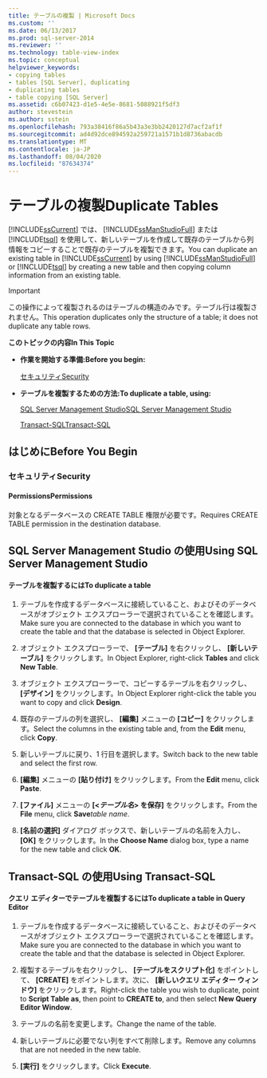 ```yaml
---
title: テーブルの複製 | Microsoft Docs
ms.custom: ''
ms.date: 06/13/2017
ms.prod: sql-server-2014
ms.reviewer: ''
ms.technology: table-view-index
ms.topic: conceptual
helpviewer_keywords:
- copying tables
- tables [SQL Server], duplicating
- duplicating tables
- table copying [SQL Server]
ms.assetid: c6b07423-d1e5-4e5e-8681-5088921f5df3
author: stevestein
ms.author: sstein
ms.openlocfilehash: 793a38416f86a5b43a3e3bb2420127d7acf2af1f
ms.sourcegitcommit: ad4d92dce894592a259721a1571b1d8736abacdb
ms.translationtype: MT
ms.contentlocale: ja-JP
ms.lasthandoff: 08/04/2020
ms.locfileid: "87634374"
---
```

# <a name="duplicate-tables"></a><span data-ttu-id="41ae4-102">テーブルの複製</span><span class="sxs-lookup"><span data-stu-id="41ae4-102">Duplicate Tables</span></span>
  <span data-ttu-id="41ae4-103">[!INCLUDE[ssCurrent](../../includes/sscurrent-md.md)] では、 [!INCLUDE[ssManStudioFull](../../includes/ssmanstudiofull-md.md)] または [!INCLUDE[tsql](../../includes/tsql-md.md)] を使用して、新しいテーブルを作成して既存のテーブルから列情報をコピーすることで既存のテーブルを複製できます。</span><span class="sxs-lookup"><span data-stu-id="41ae4-103">You can duplicate an existing table in [!INCLUDE[ssCurrent](../../includes/sscurrent-md.md)] by using [!INCLUDE[ssManStudioFull](../../includes/ssmanstudiofull-md.md)] or [!INCLUDE[tsql](../../includes/tsql-md.md)] by creating a new table and then copying column information from an existing table.</span></span>  
  
> [!IMPORTANT]  
>  <span data-ttu-id="41ae4-104">この操作によって複製されるのはテーブルの構造のみです。テーブル行は複製されません。</span><span class="sxs-lookup"><span data-stu-id="41ae4-104">This operation duplicates only the structure of a table; it does not duplicate any table rows.</span></span>  
  
 <span data-ttu-id="41ae4-105">**このトピックの内容**</span><span class="sxs-lookup"><span data-stu-id="41ae4-105">**In This Topic**</span></span>  
  
-   <span data-ttu-id="41ae4-106">**作業を開始する準備:**</span><span class="sxs-lookup"><span data-stu-id="41ae4-106">**Before you begin:**</span></span>  
  
     [<span data-ttu-id="41ae4-107">セキュリティ</span><span class="sxs-lookup"><span data-stu-id="41ae4-107">Security</span></span>](#Security)  
  
-   <span data-ttu-id="41ae4-108">**テーブルを複製するための方法:**</span><span class="sxs-lookup"><span data-stu-id="41ae4-108">**To duplicate a table, using:**</span></span>  
  
     [<span data-ttu-id="41ae4-109">SQL Server Management Studio</span><span class="sxs-lookup"><span data-stu-id="41ae4-109">SQL Server Management Studio</span></span>](#SSMSProcedure)  
  
     [<span data-ttu-id="41ae4-110">Transact-SQL</span><span class="sxs-lookup"><span data-stu-id="41ae4-110">Transact-SQL</span></span>](#TsqlProcedure)  
  
##  <a name="before-you-begin"></a><a name="BeforeYouBegin"></a> <span data-ttu-id="41ae4-111">はじめに</span><span class="sxs-lookup"><span data-stu-id="41ae4-111">Before You Begin</span></span>  
  
###  <a name="security"></a><a name="Security"></a> <span data-ttu-id="41ae4-112">セキュリティ</span><span class="sxs-lookup"><span data-stu-id="41ae4-112">Security</span></span>  
  
####  <a name="permissions"></a><a name="Permissions"></a> <span data-ttu-id="41ae4-113">Permissions</span><span class="sxs-lookup"><span data-stu-id="41ae4-113">Permissions</span></span>  
 <span data-ttu-id="41ae4-114">対象となるデータベースの CREATE TABLE 権限が必要です。</span><span class="sxs-lookup"><span data-stu-id="41ae4-114">Requires CREATE TABLE permission in the destination database.</span></span>  
  
##  <a name="using-sql-server-management-studio"></a><a name="SSMSProcedure"></a> <span data-ttu-id="41ae4-115">SQL Server Management Studio の使用</span><span class="sxs-lookup"><span data-stu-id="41ae4-115">Using SQL Server Management Studio</span></span>  
  
#### <a name="to-duplicate-a-table"></a><span data-ttu-id="41ae4-116">テーブルを複製するには</span><span class="sxs-lookup"><span data-stu-id="41ae4-116">To duplicate a table</span></span>  
  
1.  <span data-ttu-id="41ae4-117">テーブルを作成するデータベースに接続していること、およびそのデータベースがオブジェクト エクスプローラーで選択されていることを確認します。</span><span class="sxs-lookup"><span data-stu-id="41ae4-117">Make sure you are connected to the database in which you want to create the table and that the database is selected in Object Explorer.</span></span>  
  
2.  <span data-ttu-id="41ae4-118">オブジェクト エクスプローラーで、 **[テーブル]** を右クリックし、 **[新しいテーブル]** をクリックします。</span><span class="sxs-lookup"><span data-stu-id="41ae4-118">In Object Explorer, right-click **Tables** and click **New Table**.</span></span>  
  
3.  <span data-ttu-id="41ae4-119">オブジェクト エクスプローラーで、コピーするテーブルを右クリックし、 **[デザイン]** をクリックします。</span><span class="sxs-lookup"><span data-stu-id="41ae4-119">In Object Explorer right-click the table you want to copy and click **Design**.</span></span>  
  
4.  <span data-ttu-id="41ae4-120">既存のテーブルの列を選択し、 **[編集]** メニューの **[コピー]** をクリックします。</span><span class="sxs-lookup"><span data-stu-id="41ae4-120">Select the columns in the existing table and, from the **Edit** menu, click **Copy**.</span></span>  
  
5.  <span data-ttu-id="41ae4-121">新しいテーブルに戻り、1 行目を選択します。</span><span class="sxs-lookup"><span data-stu-id="41ae4-121">Switch back to the new table and select the first row.</span></span>  
  
6.  <span data-ttu-id="41ae4-122">**[編集]** メニューの **[貼り付け]** をクリックします。</span><span class="sxs-lookup"><span data-stu-id="41ae4-122">From the **Edit** menu, click **Paste**.</span></span>  
  
7.  <span data-ttu-id="41ae4-123">**[ファイル]** メニューの **[<_テーブル名_> を保存]** をクリックします。</span><span class="sxs-lookup"><span data-stu-id="41ae4-123">From the **File** menu, click **Save**_table name_.</span></span>  
  
8.  <span data-ttu-id="41ae4-124">**[名前の選択]** ダイアログ ボックスで、新しいテーブルの名前を入力し、 **[OK]** をクリックします。</span><span class="sxs-lookup"><span data-stu-id="41ae4-124">In the **Choose Name** dialog box, type a name for the new table and click **OK**.</span></span>  
  
##  <a name="using-transact-sql"></a><a name="TsqlProcedure"></a> <span data-ttu-id="41ae4-125">Transact-SQL の使用</span><span class="sxs-lookup"><span data-stu-id="41ae4-125">Using Transact-SQL</span></span>  
  
#### <a name="to-duplicate-a-table-in-query-editor"></a><span data-ttu-id="41ae4-126">クエリ エディターでテーブルを複製するには</span><span class="sxs-lookup"><span data-stu-id="41ae4-126">To duplicate a table in Query Editor</span></span>  
  
1.  <span data-ttu-id="41ae4-127">テーブルを作成するデータベースに接続していること、およびそのデータベースがオブジェクト エクスプローラーで選択されていることを確認します。</span><span class="sxs-lookup"><span data-stu-id="41ae4-127">Make sure you are connected to the database in which you want to create the table and that the database is selected in Object Explorer.</span></span>  
  
2.  <span data-ttu-id="41ae4-128">複製するテーブルを右クリックし、 **[テーブルをスクリプト化]** をポイントして、 **[CREATE]** をポイントします。次に、 **[新しいクエリ エディター ウィンドウ]** をクリックします。</span><span class="sxs-lookup"><span data-stu-id="41ae4-128">Right-click the table you wish to duplicate, point to **Script Table as**, then point to **CREATE to**, and then select **New Query Editor Window**.</span></span>  
  
3.  <span data-ttu-id="41ae4-129">テーブルの名前を変更します。</span><span class="sxs-lookup"><span data-stu-id="41ae4-129">Change the name of the table.</span></span>  
  
4.  <span data-ttu-id="41ae4-130">新しいテーブルに必要でない列をすべて削除します。</span><span class="sxs-lookup"><span data-stu-id="41ae4-130">Remove any columns that are not needed in the new table.</span></span>  
  
5.  <span data-ttu-id="41ae4-131">**[実行]** をクリックします。</span><span class="sxs-lookup"><span data-stu-id="41ae4-131">Click **Execute**.</span></span>  
  
  
